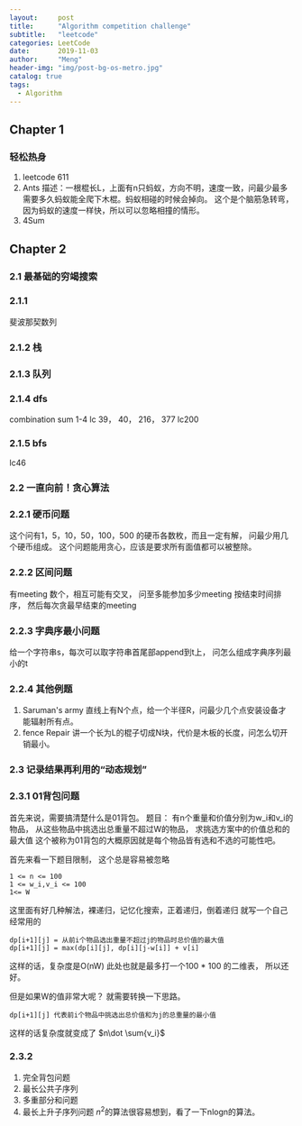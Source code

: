 ```yaml
---
layout:     post
title:      "Algorithm competition challenge"
subtitle:   "leetcode"
categories: LeetCode
date:       2019-11-03
author:     "Meng"
header-img: "img/post-bg-os-metro.jpg"
catalog: true
tags:
  - Algorithm
---
```


## Chapter 1
### 轻松热身
1. leetcode 611
2. Ants
描述：一根棍长L，上面有n只蚂蚁，方向不明，速度一致，问最少最多需要多久蚂蚁能全爬下木棍。蚂蚁相碰的时候会掉向。
这个是个脑筋急转弯，因为蚂蚁的速度一样快，所以可以忽略相撞的情形。
3. 4Sum


## Chapter 2
### 2.1 最基础的穷竭搜索
### 2.1.1
斐波那契数列
### 2.1.2 栈
### 2.1.3 队列
### 2.1.4 dfs
combination sum 1-4 lc 39， 40， 216， 377
lc200
### 2.1.5 bfs
lc46

### 2.2 一直向前！贪心算法
### 2.2.1 硬币问题
这个问有1，5，10，50，100，500 的硬币各数枚，而且一定有解， 问最少用几个硬币组成。
这个问题能用贪心，应该是要求所有面值都可以被整除。
### 2.2.2 区间问题
有meeting 数个，相互可能有交叉， 问至多能参加多少meeting
按结束时间排序， 然后每次贪最早结束的meeting
### 2.2.3 字典序最小问题
给一个字符串s，每次可以取字符串首尾部append到t上， 问怎么组成字典序列最小的t
### 2.2.4 其他例题
1. Saruman's army
直线上有N个点，给一个半径R，问最少几个点安装设备才能辐射所有点。
2. fence Repair
讲一个长为L的棍子切成N块，代价是木板的长度，问怎么切开销最小。


### 2.3 记录结果再利用的“动态规划”
### 2.3.1 01背包问题
首先来说，需要搞清楚什么是01背包。
题目： 有n个重量和价值分别为w_i和v_i的物品， 从这些物品中挑选出总重量不超过W的物品， 求挑选方案中的价值总和的最大值
这个被称为01背包的大概原因就是每个物品皆有选和不选的可能性吧。

首先来看一下题目限制， 这个总是容易被忽略

```
1 <= n <= 100
1 <= w_i,v_i <= 100
1<= W
```

这里面有好几种解法，裸递归，记忆化搜索，正着递归，倒着递归
就写一个自己经常用的
```
dp[i+1][j] = 从前i个物品选出重量不超过j的物品时总价值的最大值
dp[i+1][j] = max(dp[i][j], dp[i][j-w[i]] + v[i]  
```
这样的话，复杂度是O(nW) 此处也就是最多打一个100 * 100 的二维表， 所以还好。

但是如果W的值非常大呢？ 就需要转换一下思路。

```
dp[i+1][j] 代表前i个物品中挑选出总价值和为j的总重量的最小值
```
这样的话复杂度就变成了 $n\dot \sum{v_i}$



### 2.3.2
1. 完全背包问题
2. 最长公共子序列
3. 多重部分和问题
4. 最长上升子序列问题
$n^2$的算法很容易想到，看了一下nlogn的算法。
